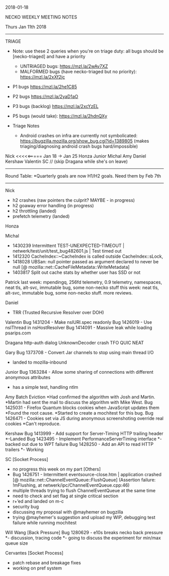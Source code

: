 2018-01-18

NECKO WEEKLY MEETING NOTES

Thurs Jan 11th 2018

-----------------------------------------------
TRIAGE
- Note: use these 2 queries when you're on triage duty: all bugs should be [necko-triaged] and have a priority
  - UNTRIAGED bugs: https://mzl.la/2wAv7XZ
  - MALFORMED bugs (have necko-triaged but no priority): https://mzl.la/2xXf2jc

- P1 bugs  https://mzl.la/2he1C85
- P2 bugs  https://mzl.la/2yaD1aO
- P3 bugs  (backlog) https://mzl.la/2xcYzEL
- P5 bugs (would take): https://mzl.la/2hdnQXy

- Triage Notes
    - Android crashes on infra are currently not symbolicated: https://bugzilla.mozilla.org/show_bug.cgi?id=1389805 (makes triaging/diagnosing android crash bugs hard/impossible)


Nick  <<<<<===== Jan 18 -> Jan 25
Honza
Junior
Michal
Amy
Daniel
Kershaw
Valentin
SC 
//  (skip Dragana while she's on leave)

----------------------------------------------
Round Table:
*Quarterly goals are now H1/H2 goals.  Need them by Feb 7th 



----------------------------------------------

Nick
- h2 crashes (raw pointers the culprit? MAYBE - in progress)
- h2 goaway error handling (in progress)
- h2 throttling (landed)
- prefetch telemetry (landed)

Honza

Michal
 - 1430239 Intermittent TEST-UNEXPECTED-TIMEOUT | netwerk/test/unit/test_bug482601.js | Test timed out
 - 1412320 CacheIndex::~CacheIndex is called outside CacheIndex::sLock,
 - 1418028 UBSan: null pointer passed as argument declared to never be null [@ mozilla::net::CacheFileMetadata::WriteMetadata]
 - 1403817 Split out cache stats by whether user has SSD or not

Patrick
  last week: mpendingq, 256fd telemetry, 0.9 telemetry, namespaces, neat tls, alt-svc, immutable bug, some non-necko stuff
  this week: neat tls, alt-svc, immutable bug, some non-necko stuff. more reviews.

Daniel
 - TRR (Trusted Recursive Resolver over DOH)

Valentin
Bug 1431204 - Make nsIURI.spec readonly
Bug 1426019 - Use nsIThread in nsHostResolver
Bug 1414091 - Massive leak while loading psarips.com

Dragana
http-auth dialog
UnknownDecoder crash
TFO
QUIC
NEAT


Gary
Bug 1373708 - Convert Jar channels to stop using main thread I/O
- landed to mozilla-inbound

Junior
Bug 1363284 - Allow some sharing of connections with different anonymous attributes
- has a simple test, handling ntlm

Amy
Batch Eviction
*Had confirmed the algorithm with Josh and Martin.
*Martin had sent the mail to discuss the algorithm with Mike West.
Bug 1425031 - Firefox Quantum blocks cookies when JavaScript updates them
*Found the root cause.
*Started to create a mochitest for this bug.
Bug 1426471 - Cookies set via JS during anonymous screenshoting override real cookies
*Can't reproduce.

Kershaw
Bug 1413999 - Add support for Server-Timing HTTP trailing header
*-Landed
Bug 1423495 - Implement PerformanceServerTiming interface
*- backed out due to WPT failure
Bug 1428250 - Add an API to read HTTP trailers
*- Working

SC
[Socket Process]
- no progress this week on my part
[Others]
- Bug 1426751 - Intermittent eventsource-close.htm | application crashed [@ mozilla::net::ChannelEventQueue::FlushQueue] (Assertion failure: !mFlushing, at netwerk/ipc/ChannelEventQueue.cpp:46)
 - multiple threads trying to flush ChannelEventQueue at the same time
 - need to check and set flag at single critical section
 - r+’ed and landed on m-c
- security bug
 - discussing my proposal with @mayhemer on bugzilla
 - trying @mayhemer's suggestion and upload my WIP, debugging test failure while running mochitest 
 
 Will Wang
[Back Pressure]
Bug 1280629 - e10s breaks necko back pressure
*- discussion, tracing code
*- going to discuss the experiment for min/max queue size

Cervantes
[Socket Process]
- patch rebase and breakage fixes
- working on pref system

